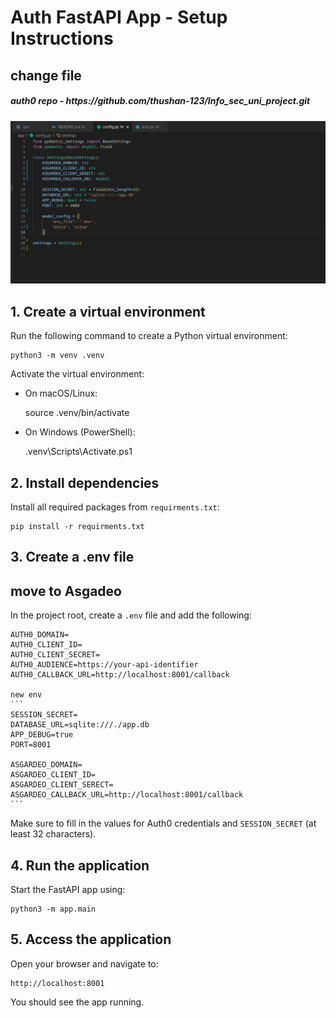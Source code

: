 # Auth FastAPI App - Setup Instructions

## change file 

<h5>auth0 repo - https://github.com/thushan-123/Info_sec_uni_project.git </h5>

<img src="./img.png" />

## 1. Create a virtual environment
Run the following command to create a Python virtual environment:

    python3 -m venv .venv

Activate the virtual environment:

- On macOS/Linux:

    source .venv/bin/activate

- On Windows (PowerShell):

    .venv\Scripts\Activate.ps1

## 2. Install dependencies
Install all required packages from `requirments.txt`:

    pip install -r requirments.txt

## 3. Create a .env file 
## move to Asgadeo 
In the project root, create a `.env` file and add the following:

    AUTH0_DOMAIN=
    AUTH0_CLIENT_ID=
    AUTH0_CLIENT_SECRET=
    AUTH0_AUDIENCE=https://your-api-identifier
    AUTH0_CALLBACK_URL=http://localhost:8001/callback

    new env
    ```
    SESSION_SECRET=
    DATABASE_URL=sqlite:///./app.db
    APP_DEBUG=true
    PORT=8001

    ASGARDEO_DOMAIN=
    ASGARDEO_CLIENT_ID=
    ASGARDEO_CLIENT_SERECT=
    ASGARDEO_CALLBACK_URL=http://localhost:8001/callback
    ```

Make sure to fill in the values for Auth0 credentials and `SESSION_SECRET` (at least 32 characters).

## 4. Run the application
Start the FastAPI app using:

    python3 -m app.main

## 5. Access the application
Open your browser and navigate to:

    http://localhost:8001

You should see the app running.
